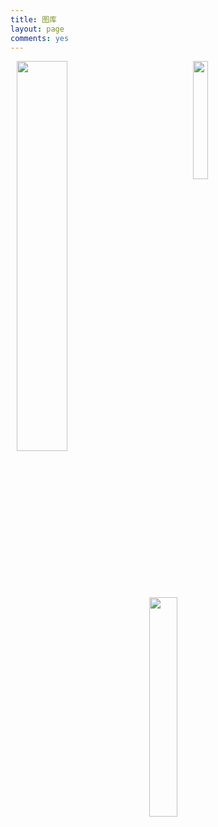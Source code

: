 ```yaml
---
title: 图库
layout: page
comments: yes
---
```


<div>
<a href="{{ site.url }}/album/centurypark/" title="世纪公园"><img src="http://qpic.cn/qDcGrSmvd" style="margin-left: 10px; height:40%; width:40%; float:left;" /></a>
<a href="{{ site.url }}/album/todaything/" title="今昔"><img src="http://b46.photo.store.qq.com/psu?/d969de4b-b6e5-4504-9731-7d71871c0096/9cyWkPQaSEUiH8tUisNrzclnOmpzhPPSHVrVSrVOZpk!/b/YXLxgBhAhQAAYj2rbxu5YAAA&a=41&b=46" style="margin-left: 80px; height:22%; width:22%; float:left;" /></a>
<a href="{{ site.url }}/album/todaything/" title="蓉"><img src="http://i1154.photobucket.com/albums/p531/luolinjia/IMG_0859.jpg" style="margin-left: 10px; height:30%; width:30%; float:left;" /></a>
</div>

